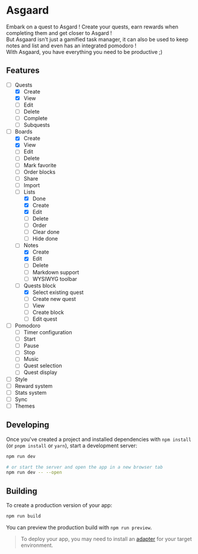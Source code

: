 # Asgaard

Embark on a quest to Asgard ! Create your quests, earn rewards when completing them and get closer to Asgard !  
But Asgaard isn't just a gamified task manager, it can also be used to keep notes and list and even has an integrated pomodoro !  
With Asgaard, you have everything you need to be productive ;)

## Features

- [ ] Quests
  - [x] Create
  - [x] View
  - [ ] Edit
  - [ ] Delete
  - [ ] Complete
  - [ ] Subquests
- [ ] Boards
  - [x] Create
  - [x] View
  - [ ] Edit
  - [ ] Delete
  - [ ] Mark favorite
  - [ ] Order blocks
  - [ ] Share
  - [ ] Import
  - [ ] Lists
    - [x] Done
    - [x] Create
    - [x] Edit
    - [ ] Delete
    - [ ] Order
    - [ ] Clear done
    - [ ] Hide done
  - [ ] Notes
    - [x] Create
    - [x] Edit
    - [ ] Delete
    - [ ] Markdown support
    - [ ] WYSIWYG toolbar
  - [ ] Quests block
    - [x] Select existing quest
    - [ ] Create new quest
    - [ ] View
    - [ ] Create block
    - [ ] Edit quest
- [ ] Pomodoro
  - [ ] Timer configuration
  - [ ] Start
  - [ ] Pause
  - [ ] Stop
  - [ ] Music
  - [ ] Quest selection
  - [ ] Quest display
- [ ] Style
- [ ] Reward system
- [ ] Stats system
- [ ] Sync
- [ ] Themes

## Developing

Once you've created a project and installed dependencies with `npm install` (or `pnpm install` or `yarn`), start a development server:

```bash
npm run dev

# or start the server and open the app in a new browser tab
npm run dev -- --open
```

## Building

To create a production version of your app:

```bash
npm run build
```

You can preview the production build with `npm run preview`.

> To deploy your app, you may need to install an [adapter](https://svelte.dev/docs/kit/adapters) for your target environment.
